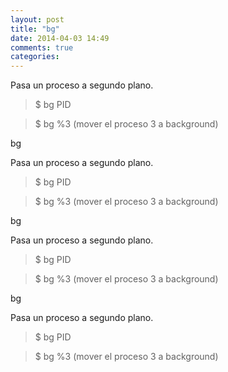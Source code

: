 ```yaml
---
layout: post
title: "bg"
date: 2014-04-03 14:49
comments: true
categories: 
---
```

Pasa un proceso a segundo plano.

>$ bg PID

>$ bg %3 (mover el proceso 3 a background)

bg

Pasa un proceso a segundo plano.

>$ bg PID

>$ bg %3 (mover el proceso 3 a background)

bg

Pasa un proceso a segundo plano.

>$ bg PID

>$ bg %3 (mover el proceso 3 a background)

bg

Pasa un proceso a segundo plano.

>$ bg PID

>$ bg %3 (mover el proceso 3 a background)

